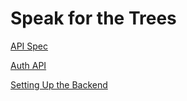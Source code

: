 # Speak for the Trees

[API Spec](./sftt-api-spec.md)

[Auth API](./sftt-auth-api.md)

[Setting Up the Backend](./sftt-setup-backend.md)